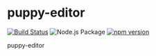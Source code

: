 # puppy-editor

[![Build Status](https://travis-ci.org/playpuppy/puppy-editor.svg?branch=master)](https://travis-ci.org/playpuppy/puppy-editor)
![Node.js Package](https://github.com/playpuppy/puppy-editor/workflows/Node.js%20Package/badge.svg)
[![npm version](https://badge.fury.io/js/%40playpuppy%2Fpuppy-editor.svg)](https://badge.fury.io/js/%40playpuppy%2Fpuppy-editor)

puppy-editor
